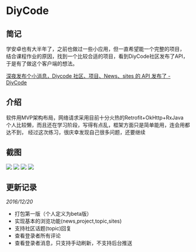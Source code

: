 # DiyCode
## 简记
学安卓也有大半年了，之前也做过一些小应用，但一直希望能一个完整的项目，
结合课程作业的原因，找到一个比较合适的项目，看到DiyCode社区发布了API，
于是有了做这个客户端的想法。

[深夜发布个小消息，Diycode 社区、项目、News、sites 的 API 发布了 - DiyCode](https://www.diycode.cc/topics/411)

## 介绍
软件用MVP架构布局，网络请求采用目前十分火热的Retrofit+OkHttp+RxJava
个人比较懒，而且还在学习阶段，写得有点乱，框架方面只是简单能用，连会用都达不到，
经过这次练习，很庆幸发现自己很多问题，还要继续

## 截图
![](screenshot/1.png)
![](screenshot/2.png)
![](screenshot/3.png)
![](screenshot/4.png)

## 更新记录

*2016/12/20*
* 打包第一版（个人定义为beta版）
* 实现基本的浏览功能(news,project,topic,sites)
* 支持社区话题(topic)回复
* 查看登录者所有评论
* 查看登录者消息，只支持手动刷新，不支持后台推送
